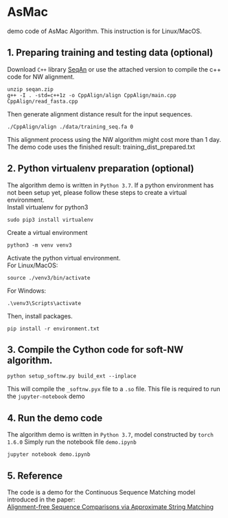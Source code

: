 # AsMac
demo code of AsMac Algorithm. This instruction is for Linux/MacOS.

## 1. Preparing training and testing data (optional)
Download `C++` library [SeqAn](https://github.com/seqan/seqan) or use the attached version to compile the c++ code for NW alignment.
```
unzip seqan.zip
g++ -I . -std=c++1z -o CppAlign/align CppAlign/main.cpp CppAlign/read_fasta.cpp
```

Then generate alignment distance result for the input sequences.
```
./CppAlign/align ./data/training_seq.fa 0
```
This alignment process using the NW algorithm might cost more than 1 day. The demo code uses the finished result: training_dist_prepared.txt

## 2. Python virtualenv preparation (optional)
The algorithm demo is written in `Python 3.7`. If a python environment has not been setup yet, please follow these steps to create a virtual environment.<br />
Install virtualenv for python3
```
sudo pip3 install virtualenv
```
Create a virtual environment
```
python3 -m venv venv3
```

Activate the python virtual environment.<br />
For Linux/MacOS:
```
source ./venv3/bin/activate
```
For Windows:
```
.\venv3\Scripts\activate
```
Then, install packages.
```
pip install -r environment.txt
```


## 3. Compile the Cython code for soft-NW algorithm.
```
python setup_softnw.py build_ext --inplace
```
This will compile the `_softnw.pyx` file to a `.so` file. This file is required to run the `jupyter-notebook` demo


## 4. Run the demo code
The algorithm demo is written in `Python 3.7`, model constructed by `torch 1.6.0`
Simply run the notebook file `demo.ipynb`
```
jupyter notebook demo.ipynb
```



## 5. Reference
The code is a demo for the Continuous Sequence Matching model introduced in the paper:<br />
[Alignment-free Sequence Comparisons via Approximate String Matching](https://www.biorxiv.org/content/10.1101/2020.05.24.113852v3)
